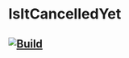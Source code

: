 # IsItCancelledYet
[![Build](https://github.com/IsItCancelledYet/api/actions/workflows/build.yml/badge.svg)](https://github.com/IsItCancelledYet/api/actions/workflows/build.yml)
---
